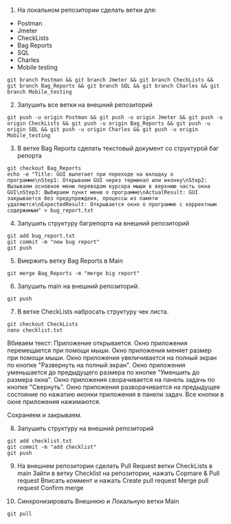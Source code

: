 1. На локальном репозитории сделать ветки для:
- Postman
- Jmeter
- CheckLists
- Bag Reports
- SQL
- Charles
- Mobile testing

```
git branch Postman && git branch Jmeter && git branch CheckLists && git branch Bag_Reports && git branch SQL && git branch Charles && git branch Mobile_testing
```

2. Запушить все ветки на внешний репозиторий
```
git push -u origin Postman && git push -u origin Jmeter && git push -u origin CheckLists && git push -u origin Bag_Reports && git push -u origin SQL && git push -u origin Charles && git push -u origin Mobile_testing
```

3. В ветке Bag Reports сделать текстовый документ со структурой баг репорта
```
git checkout Bag_Reports
echo -e "Title: GUI вылетает при переходе на вкладку о программе\nStep1: Открываем GUI через терминал или иконку\nStep2: Вызываем основное меню переводом курсора мыши в верхнюю часть окна GUI\nStep3: Выбираем пункт меню о программе\nActualResult: GUI закрывается без предупреждеия, процессы из памяти удаляются\nExpectedResult: Открывается окно о программе с корректным содержимым" > bug_report.txt
```

4. Запушить структуру багрепорта на внешний репозиторий
```
git add bug_report.txt
git commit -m "new bug report"
git push
```

5. Вмержить ветку Bag Reports в Main
```
git merge Bag_Reports -m "merge big report"
```

6. Запушить main на внешний репозиторий.
```
git push
```

7. В ветке CheckLists набросать структуру чек листа.
```
git checkout CheckLists
nano checklist.txt
```
Вбиваем текст:
Приложение открывается.
Окно приложения перемещается при помощи мыши.
Окно приложения меняет размер при помощи мыши.
Окно приложения увеличивается на полный экран по кнопке "Развернуть на полный экран".
Окно приложения уменьшается до предыдущего размера по кнопке "Уменшить до размера окна".
Окно приложения сворачивается на панель задачь по кнопке "Свернуть".
Окно приложения разворачивается на предыдущее состояние по нажатию иконки приложения в панели задач.
Все кнопки в окне приложения нажимаются.

Сохраняем и закрываем.

8. Запушить структуру на внешний репозиторий
```
git add checklist.txt
git commit -m "add checklist"
git push
```

9. На внешнем репозитории сделать Pull Request ветки CheckLists в main
Зайти в ветку Checklist на репозитории, нажать Copmare & Pull request
Вписать коммент и нажать Create pull request
Merge pull request
Confirm merge

10. Синхронизировать Внешнюю и Локальную ветки Main
```git checkout main
git pull
```
